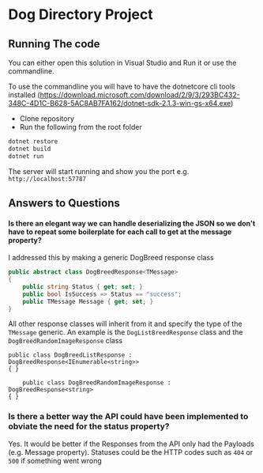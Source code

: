 # Dog Directory Project 

## Running The code

You can either open this solution in Visual Studio and Run it or use the commandline.

To use the commandline you will have to have the dotnetcore cli tools installed (https://download.microsoft.com/download/2/9/3/293BC432-348C-4D1C-B628-5AC8AB7FA162/dotnet-sdk-2.1.3-win-gs-x64.exe)

* Clone repository
* Run the following from the root folder

```powershell
dotnet restore
dotnet build
dotnet run

```

The server will start running and show you the port e.g. ` http://localhost:57787`


## Answers to Questions

#### Is there an elegant way we can handle deserializing the JSON so we don't have to repeat some boilerplate for each call to get at the message property?

I addressed this by making a generic DogBreed response class

```c#
public abstract class DogBreedResponse<TMessage>
{
	public string Status { get; set; }
	public bool IsSuccess => Status == "success";
	public TMessage Message { get; set; }
}
```

All other response classes will inherit from it and specify the type of the `TMessage` generic. An example is the
`DogListBreedResponse` class and the `DogBreedRandomImageResponse` class

```
public class DogBreedListResponse : DogBreedResponse<IEnumerable<string>>
{ }

	public class DogBreedRandomImageResponse : DogBreedResponse<string>
{ }
```


### Is there a better way the API could have been implemented to obviate the need for the status property?

Yes. It would be better if the Responses from the API only had the Payloads (e.g. Message property). Statuses could be the HTTP codes such as `404` or `500` if something went wrong


